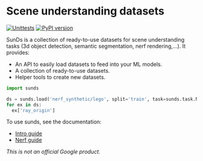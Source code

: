 # Scene understanding datasets

[![Unittests](https://github.com/google-research/sunds/actions/workflows/pytest.yml/badge.svg)](https://github.com/google-research/sunds/actions/workflows/pytest.yml)
[![PyPI version](https://badge.fury.io/py/tensorflow-datasets.svg)](https://badge.fury.io/py/tensorflow-datasets)

SunDs is a collection of ready-to-use datasets for scene understanding tasks (3d
object detection, semantic segmentation, nerf rendering,...). It provides:

*   An API to easily load datasets to feed into your ML models.
*   A collection of ready-to-use datasets.
*   Helper tools to create new datasets.

```python
import sunds

ds = sunds.load('nerf_synthetic/lego', split='train', task=sunds.task.Nerf())
for ex in ds:
  ex['ray_origin']
```

To use sunds, see the documentation:

*  [Intro guide](https://github.com/google-research/sunds/blob/master/docs/intro.md)
*  [Nerf guide](https://github.com/google-research/sunds/blob/master/docs/nerf.md)

*This is not an official Google product.*
